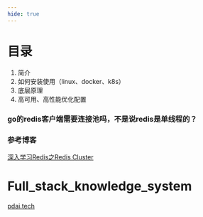 ```yaml
---
hide: true
---
```

# 目录

1. 简介
2. 如何安装使用（linux、docker、k8s）
3. 底层原理
4. 高可用、高性能优化配置


### go的redis客户端需要连接池吗，不是说redis是单线程的？

### 参考博客

[深入学习Redis之Redis Cluster](https://segmentfault.com/a/1190000038771812)

# Full_stack_knowledge_system

[pdai.tech](https://pdai.tech/)
